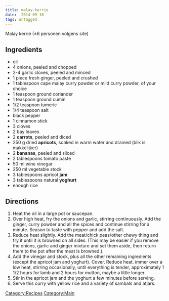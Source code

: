 ```yaml
---
title: malay-kerrie
date:  2014-09-10
tags: untagged
---
```

Malay kerrie (±6 personen volgens site)

Ingredients
-----------

-   oil
-   4 onions, peeled and chopped
-   2-4 garlic cloves, peeled and minced
-   1 piece fresh ginger, peeled and crushed
-   1 tablespoon cape malay curry powder or mild curry powder, of your
    choice
-   1 teaspoon ground coriander
-   1 teaspoon ground cumin
-   1/2 teaspoon tumeric
-   1/4 teaspoon salt
-   black pepper
-   1 cinnamon stick
-   3 cloves
-   2 bay leaves
-   2 **carrots**, peeled and diced
-   250 g dried **apricots**, soaked in warm water and drained (blik is
    makkelijker)
-   2 **bananas**, peeled and sliced
-   2 tablespoons tomato paste
-   50 ml wine vinegar
-   250 ml vegetable stock
-   3 tablespoons apricot **jam**
-   3 tablespoons natural **yoghurt**
-   enough rice

Directions
----------

1.  Heat the oil in a large pot or saucepan.
2.  Over high heat, fry the onions and garlic, stirring continuously.
    Add the ginger, curry powder and all the spices and continue
    stirring for a minute. Season to taste with pepper and add the salt.
3.  Reduce heat slightly. Add the meat/chick peas/other chewy thing and
    fry it until it is browned on all sides. (This may be easier if you
    remove the onions, garlic and ginger mixture and set them aside,
    then return them to the pot after the meat is browned.).
4.  Add the vinegar and stock, plus all the other remaining ingredients
    (except the apricot jam and yoghurt). Cover. Reduce heat. immer over
    a low heat, stirring occasionally, until everything is tender,
    approximately 1 1/2 hours for lamb and 2 hours for mutton, maybe a
    little longer.
5.  Stir in the apricot jam and the yoghurt a few minutes before
    serving.
6.  Serve this curry with yellow rice and a variety of sambals and
    atjars.

<Category:Recipes> <Category:Main>

